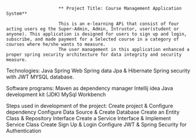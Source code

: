                         ** Project Title: Course Management Application System**

                        This is an e-learning APi that consist of four acting users eg the Super-Admin, Admin, Intrustor, user(student or anyone). This application is designed for users to sign up and login, subscribe, and made payment for a Selected course in a category of courses where he/she wants to measure.
                        The user management in this application enhanced a proper spring security architecture for data integrity and security measure. 
Technologies:
Java
Spring Web
Spring data Jpa & Hibernate
Spring security with JWT
MYSQL database.

Software programs:
Maven as dependency manager
Intellij idea
Java development kit (JDK)
MySql Workbench

Steps used in development of the project:
Create project & Configure dependency
Configure Data Source & Create Database
Create an Entity Class & Repository Interface
Create a Service Interface & Implement Service Class
Create Sign Up & Login
Configure JWT & Spring Security for Authentication

